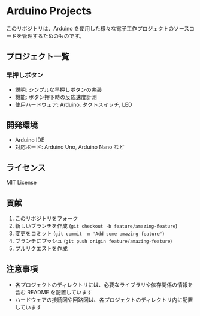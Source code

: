 # Arduino Projects

このリポジトリは、Arduino を使用した様々な電子工作プロジェクトのソースコードを管理するためのものです。

## プロジェクト一覧

### 早押しボタン

- 説明: シンプルな早押しボタンの実装
- 機能: ボタン押下時の反応速度計測
- 使用ハードウェア: Arduino, タクトスイッチ, LED

## 開発環境

- Arduino IDE
- 対応ボード: Arduino Uno, Arduino Nano など

## ライセンス

MIT License

## 貢献

1. このリポジトリをフォーク
2. 新しいブランチを作成 (`git checkout -b feature/amazing-feature`)
3. 変更をコミット (`git commit -m 'Add some amazing feature'`)
4. ブランチにプッシュ (`git push origin feature/amazing-feature`)
5. プルリクエストを作成

## 注意事項

- 各プロジェクトのディレクトリには、必要なライブラリや依存関係の情報を含む README を配置しています
- ハードウェアの接続図や回路図は、各プロジェクトのディレクトリ内に配置しています
